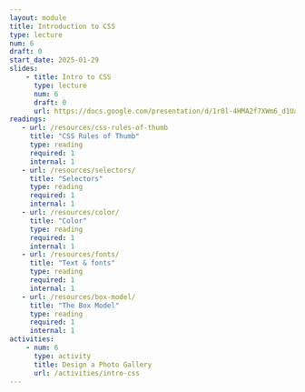 ```yaml
---
layout: module
title: Introduction to CSS
type: lecture
num: 6
draft: 0
start_date: 2025-01-29
slides:
    - title: Intro to CSS
      type: lecture
      num: 6
      draft: 0
      url: https://docs.google.com/presentation/d/1r0l-4HMA2f7XWm6_d1UaLZY_xUP-440d/edit?usp=sharing&ouid=113376576186080604800&rtpof=true&sd=true
readings: 
   - url: /resources/css-rules-of-thumb
     title: "CSS Rules of Thumb"
     type: reading
     required: 1
     internal: 1
   - url: /resources/selectors/
     title: "Selectors"
     type: reading
     required: 1
     internal: 1
   - url: /resources/color/
     title: "Color"
     type: reading
     required: 1
     internal: 1
   - url: /resources/fonts/
     title: "Text & fonts"
     type: reading
     required: 1
     internal: 1
   - url: /resources/box-model/
     title: "The Box Model"
     type: reading
     required: 1
     internal: 1
activities:
    - num: 6
      type: activity
      title: Design a Photo Gallery
      url: /activities/intro-css
---
```




<!-- ---
layout: module
title: CSS
type: module
prefix: topic
num: 3
draft: 0
due_date: 2025-01-29
readings: 
   - url: ../resources/css-rules-of-thumb
     title: "CSS Rules of Thumb"
     internal: 1
   - url: ../resources/selectors/
     title: "Selectors"
     internal: 1
   - url: ../resources/color/
     title: "Color"
     internal: 1
   - url: ../resources/fonts/
     title: "Text & fonts"
     internal: 1
   - url: ../resources/box-model/
     title: "The Box Model"
     internal: 1
---



## Slides
* Lecture 5: <a href="https://docs.google.com/presentation/d/1r0l-4HMA2f7XWm6_d1UaLZY_xUP-440d/edit?usp=sharing&ouid=113376576186080604800&rtpof=true&sd=true" target="_blank">Intro to CSS</a> (Wednesday, 04/09)

## Videos & Lecture Files
Videos and worked examples will be published after class:


## Activities
1. Before Lecture: Create a Homepage
1. After Lecture: <a href="../activities/intro-css">Design a Photo Gallery</a> -->
